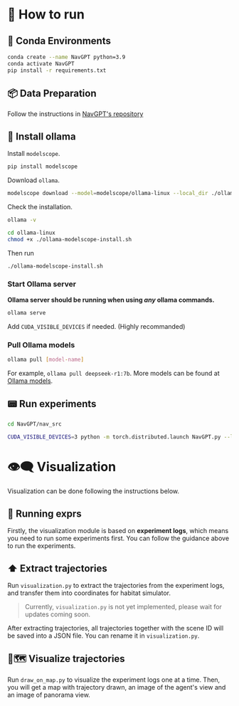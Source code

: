# 🤖 How to run

## 🔧 Conda Environments

```bash
conda create --name NavGPT python=3.9
conda activate NavGPT
pip install -r requirements.txt
```

## 📦 Data Preparation

Follow the instructions in [NavGPT's repository](https://github.com/gengzezhou/navgpt#-data-preparation)

## 🦙 Install ollama

Install `modelscope`.
```bash
pip install modelscope
```

Download `ollama`.
```bash
modelscope download --model=modelscope/ollama-linux --local_dir ./ollama-linux --revision v0.5.7
```

Check the installation.
```bash
ollama -v
```

```bash
cd ollama-linux
chmod +x ./ollama-modelscope-install.sh
```

Then run
```bash
./ollama-modelscope-install.sh
```

### Start Ollama server

**Ollama server should be running when using *any* ollama commands.**
```bash
ollama serve
```
Add `CUDA_VISIBLE_DEVICES` if needed. (Highly recommanded)

### Pull Ollama models

```bash
ollama pull [model-name]
```

For example, `ollama pull deepseek-r1:7b`. More models can be found at [Ollama models](https://ollama.com/search).

## 📟 Run experiments

```bash
cd NavGPT/nav_src
```

```bash
CUDA_VISIBLE_DEVICES=3 python -m torch.distributed.launch NavGPT.py --llm_model_name ollama-deepseek --val_env_name R2R_val_unseen_instr --output_dir ../datasets/R2R/exprs/ollama-deepseek-test-1 --iters 10
```

# 👁️‍🗨️ Visualization

Visualization can be done following the instructions below.

## 📃 Running exprs

Firstly, the visualization module is based on **experiment logs**, which means you need to run some experiments first. You can follow the guidance above to run the experiments.

## ⬆️ Extract trajectories

Run `visualization.py` to extract the trajectories from the experiment logs, and transfer them into coordinates for habitat simulator.
> Currently, `visualization.py` is not yet implemented, please wait for updates coming soon.

After extracting trajectories, all trajectories together with the scene ID will be saved into a JSON file. You can rename it in `visualization.py`.

## 📍🗺️ Visualize trajectories

Run `draw_on_map.py` to visualize the experiment logs one at a time. Then, you will get a map with trajectory drawn, an image of the agent's view and an image of panorama view.

